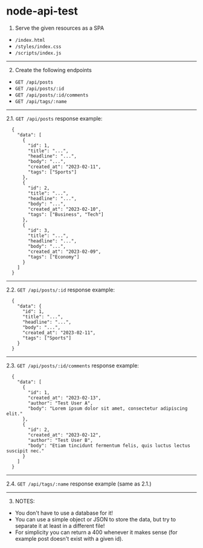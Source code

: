# node-api-test

1. Serve the given resources as a SPA
- `/index.html`
- `/styles/index.css`
- `/scripts/index.js`

---

2. Create the following endpoints
- `GET /api/posts`
- `GET /api/posts/:id`
- `GET /api/posts/:id/comments`
- `GET /api/tags/:name`
  
---

2.1. `GET /api/posts` response example:
```
  {
    "data": [
      {
        "id": 1,
        "title": "...",
        "headline": "...",
        "body": "...",
        "created_at": "2023-02-11",
        "tags": ["Sports"]
      },
      {
        "id": 2,
        "title": "...",
        "headline": "...",
        "body": "...",
        "created_at": "2023-02-10",
        "tags": ["Business", "Tech"]
      },
      {
        "id": 3,
        "title": "...",
        "headline": "...",
        "body": "...",
        "created_at": "2023-02-09",
        "tags": ["Economy"]
      }
    ]
  }
```

---

2.2. `GET /api/posts/:id` response example:
```
  {
    "data": {
      "id": 1,
      "title": "...",
      "headline": "...",
      "body": "...",
      "created_at": "2023-02-11",
      "tags": ["Sports"]
    }
  }
```

---

2.3. `GET /api/posts/:id/comments` response example:
```
  {
    "data": [
      {
        "id": 1,
        "created_at": "2023-02-13",
        "author": "Test User A",
        "body": "Lorem ipsum dolor sit amet, consectetur adipiscing elit."
      },
      {
        "id": 2,
        "created_at": "2023-02-12",
        "author": "Test User B",
        "body": "Etiam tincidunt fermentum felis, quis luctus lectus suscipit nec."
      }
    ]
  }
```
---

2.4. `GET /api/tags/:name` response example (same as 2.1.)

---

3. NOTES:
- You don't have to use a database for it!
- You can use a simple object or JSON to store the data, but try to separate it at least in a different file!
- For simplicity you can return a 400 whenever it makes sense (for example post doesn't exist with a given id).
